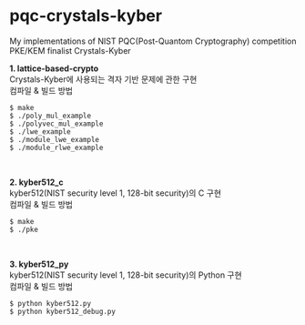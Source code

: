 # pqc-crystals-kyber
My implementations of NIST PQC(Post-Quantom Cryptography) competition PKE/KEM finalist Crystals-Kyber

**1. lattice-based-crypto** <br>
Crystals-Kyber에 사용되는 격자 기반 문제에 관한 구현 <br>
컴파일 & 빌드 방법 <br>
```
$ make
$ ./poly_mul_example
$ ./polyvec_mul_example
$ ./lwe_example
$ ./module_lwe_example
$ ./module_rlwe_example
```
<br>

**2. kyber512_c** <br>
kyber512(NIST security level 1, 128-bit security)의 C 구현 <br>
컴파일 & 빌드 방법 <br>
```
$ make
$ ./pke
```
<br>

**3. kyber512_py** <br>
kyber512(NIST security level 1, 128-bit security)의 Python 구현 <br>
컴파일 & 빌드 방법 <br>
```
$ python kyber512.py
$ python kyber512_debug.py
```

